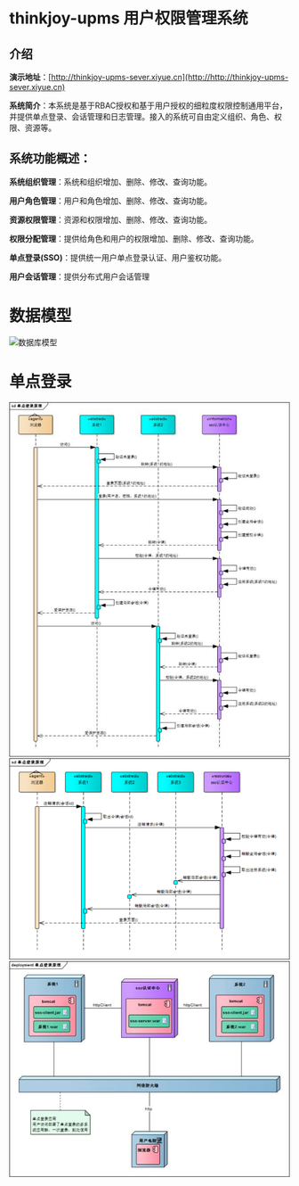 # thinkjoy-upms 用户权限管理系统

## 介绍

**演示地址**：[http://thinkjoy-upms-sever.xiyue.cn](http://http://thinkjoy-upms-sever.xiyue.cn)

**系统简介**：本系统是基于RBAC授权和基于用户授权的细粒度权限控制通用平台，并提供单点登录、会话管理和日志管理。接入的系统可自由定义组织、角色、权限、资源等。


## 系统功能概述：

**系统组织管理**：系统和组织增加、删除、修改、查询功能。

**用户角色管理**：用户和角色增加、删除、修改、查询功能。

**资源权限管理**：资源和权限增加、删除、修改、查询功能。

**权限分配管理**：提供给角色和用户的权限增加、删除、修改、查询功能。

**单点登录(SSO)**：提供统一用户单点登录认证、用户鉴权功能。

**用户会话管理**：提供分布式用户会话管理


# 数据模型
![数据库模型](thinkjoy-upms-server/src/main/webapp/resources/thinkjoy-upms-datamodel.jpg)

# 单点登录
![sso-login.jpg](thinkjoy-upms-server/src/main/webapp/resources/sso-login.jpg)
![sso-logout.png](thinkjoy-upms-server/src/main/webapp/resources/sso-logout.png)
![sso-deploy.jpg](thinkjoy-upms-server/src/main/webapp/resources/sso-deploy.jpg)
